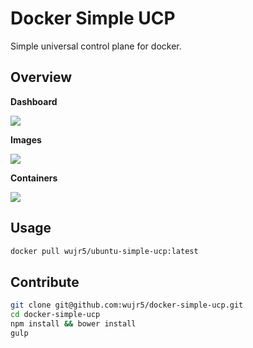 # Docker Simple UCP

Simple universal control plane for docker.

## Overview

**Dashboard**

![](http://ww2.sinaimg.cn/large/ed796d65gw1f8wpwcsh7bj21kw0udtdp.jpg)

**Images**

![](http://ww2.sinaimg.cn/large/ed796d65gw1f8wpx3t17tj21kw0u97bq.jpg)

**Containers**

![](http://ww3.sinaimg.cn/large/ed796d65gw1f8wpxe5opcj21kw0u9jwn.jpg)

## Usage

```bash
docker pull wujr5/ubuntu-simple-ucp:latest
```

## Contribute

```bash
git clone git@github.com:wujr5/docker-simple-ucp.git
cd docker-simple-ucp
npm install && bower install
gulp
```
